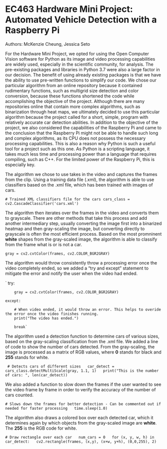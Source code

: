 # EC463 Hardware Mini Project: Automated Vehicle Detection with a Raspberry Pi

Authors: McKenzie Cheung, Jessica Seto

   For the Hardware Mini Project, we opted for using the Open Computer Vision software for Python as its image and video processing capabilities are widely used, especially in the scientific community, for analysis. The pre-existing packages and libraries in Python 3.7 were also a large factor in our decision. The benefit of using already existing packages is that we have the ability to use pre-written functions to simplify our code. We chose our particular algorithm from an online repository because it contained rudimentary functions, such as multigrid size detection and color conversion, because these functions shortened the code while accomplishing the objective of the project. Although there are many repositories online that contain more complex algorithms, such as binarization through heat maps, we ultimately decided to use this particular algorithm because the project called for a short, simple, program with relatively accurate car detection abilities. In addition to the objective of the project, we also considered the capabilities of the Raspberry Pi and came to the conclusion that the Raspberry Pi might not be able to handle such long and complex algorithms, as its CPU does not possess the necessary processing capabilities. This is also a reason why Python is such a useful tool for a project such as this one. As Python is a scripting language, it takes much less time and processing power than a language that requires compiling, such as C++. For the limited power of the Raspberry Pi, this is especially key.
  
The algorithm we chose to use takes in the video and captures the frames from the clip. Using a training data file (.xml), the algorithm is able to use classifiers based on the .xml file, which has been trained with images of cars. 

`# Trained XML classifiers file for the cars
cars_class = cv2.CascadeClassifier('cars.xml')`

The algorithm then iterates over the frames in the video and converts them to grayscale. There are other methods that take this process and add another intermediary step, usually converting the image first into a binarized heatmap and then gray-scaling the image, but converting directly to grayscale is often the most efficient process. Based on the most promninent **white** shapes from the gray-scaled image, the algorithm is able to classify from the frame what is or is not a car.

`gray = cv2.cvtColor(frames, cv2.COLOR_BGR2GRAY)`

The algorithm would throw consistently throw a processing error once the video completely ended, so we added a “try and except” statement to mitigate the error and notify the user when the video had ended. 

` try:

        gray = cv2.cvtColor(frames, cv2.COLOR_BGR2GRAY)  
        
    except:  
    
        # When video ended, it would throw an error. This helps to overide the error once the video finishes running.
        print("The video has ended.")  
        
        break`
        
The algorithm used a detection function to determine cars of various sizes, based on the gray-scaling classification from the .xml file. We added a line of code to show the number of cars detected. From the gray-scaling, the image is processed as a matrix of RGB values, where **0** stands for black and **255** stands for white.

` # Detects cars of different sizes  
    car_detect = cars_class.detectMultiScale(gray, 1.1, 1)  
    print("This is the number of cars: ", len(car_detect))`  

We also added a function to slow down the frames if the user wanted to see the video frame by frame in order to verify the accuracy of the number of cars counted.

`# Slows down the frames for better detection - Can be commented out if needed for faster processing  
 time.sleep(1.0)`
 
 The algorithm also draws a colored box over each detected car, which it determines again by which objects from the gray-scaled image are **white**. The **255** is the RGB code for white.
 
 `# Draw rectangle over each car  
    num_cars = 0  
    for (x, y, w, h) in car_detect:  
        cv2.rectangle(frames, (x,y), (x+w, y+h), (0,0,255), 2)`  
